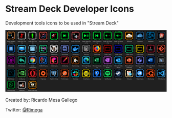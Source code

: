 # Stream Deck Developer Icons
Development tools icons to be used in "Stream Deck"

![Example Image](/Example.png)

Created by: Ricardo Mesa Gallego

Twitter: [@Rimega](https://twitter.com/rimega)

